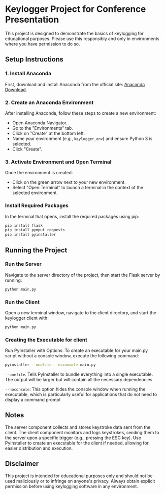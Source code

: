 # Keylogger Project for Conference Presentation

This project is designed to demonstrate the basics of keylogging for educational purposes. Please use this responsibly and only in environments where you have permission to do so.

## Setup Instructions

### 1. Install Anaconda

First, download and install Anaconda from the official site: [Anaconda Download](https://www.anaconda.com/download).

### 2. Create an Anaconda Environment

After installing Anaconda, follow these steps to create a new environment:

- Open Anaconda Navigator.
- Go to the "Environments" tab.
- Click on "Create" at the bottom left.
- Name your environment (e.g., `keylogger_env`) and ensure Python 3 is selected.
- Click "Create".

### 3. Activate Environment and Open Terminal

Once the environment is created:

- Click on the green arrow next to your new environment.
- Select "Open Terminal" to launch a terminal in the context of the selected environment.

### Install Required Packages

In the terminal that opens, install the required packages using pip:

```bash
pip install flask
pip install pynput requests
pip install pyinstaller
```

## Running the Project
### Run the Server
Navigate to the server directory of the project, then start the Flask server by running:
```bash
python main.py
```

### Run the Client
Open a new terminal window, navigate to the client directory, and start the keylogger client with:

```bash
python main.py
```

### Creating the Executable for client
Run PyInstaller with Options: To create an executable for your main.py script without a console window, execute the following command:
```bash
pyinstaller --onefile --noconsole main.py
```

`--onefile`: Tells PyInstaller to bundle everything into a single executable. The output will be larger but will contain all the necessary dependencies.

`--noconsole`: This option hides the console window when running the executable, which is particularly useful for applications that do not need to display a command prompt


## Notes
The server component collects and stores keystroke data sent from the client.
The client component monitors and logs keystrokes, sending them to the server upon a specific trigger (e.g., pressing the ESC key).
Use PyInstaller to create an executable for the client if needed, allowing for easier distribution and execution.

## Disclaimer
This project is intended for educational purposes only and should not be used maliciously or to infringe on anyone's privacy. Always obtain explicit permission before using keylogging software in any environment.